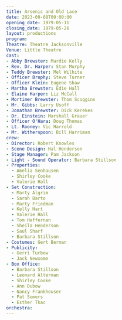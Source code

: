 ```yaml
---
title: Arsenic and Old Lace
date: 2023-09-08T00:00:00
opening_date: 1979-05-11
closing_date: 1979-05-26
layout: productions
program:
Theatre: Theatre Jacksonville
Venue: Little Theatre
cast:
- Abby Brewster: Mardie Kelly
- Rev. Dr. Harper: Stan Murphy
- Teddy Brewster: Mel Wilhite
- Officer Brophy: Steve Turner
- Officer Klein: Eugene Shaw
- Martha Brewster: Edie Hall
- Elaine Harper: Liz McCall
- Mortimer Brewster: Thom Scoggins
- Mr. Gibbs: Larry Usoff
- Jonathan Brewster: Dick Kerekes
- Dr. Einstein: Marshall Grauer
- Officer O'Hara: Doug Thomas
- Lt. Rooney: Vic Harrold
- Mr. Witherspoon: Bill Harriman
crew:
- Director: Robert Knowles
- Scene Design: Hal Henderson
- Stage Manager: Pam Jackson
- Light - Sound Operator: Barbara Stillson
- Properties:
  - Amelia Senhausen
  - Shirley Cooke
  - Valerie Hall
- Set Construction:
  - Marty Algrim
  - Sarah Barto
  - Marty Friedman
  - Kelly Hart
  - Valerie Hall
  - Tom Heffernan
  - Sheila Henderson
  - Saul Sharf
  - Barbara Stillson
- Costumes: Gert Berman
- Publicity:
  - Gerri Turbow
  - Jack Newsome
- Box Office:
  - Barbara Stillson
  - Leonard Alterman
  - Shirley Cooke
  - Ann Dubow
  - Nancy Frankhouser
  - Pat Somers
  - Esther Tkac
orchestra:
---
```


